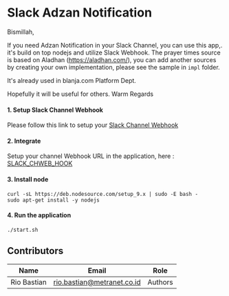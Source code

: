 # Slack Adzan Notification

Bismillah, 

If you need Adzan Notification in your Slack Channel, 
you can use this app,. it's build on top nodejs and utilize Slack Webhook.
The prayer times source is based on Aladhan (https://aladhan.com/), you can add another sources by creating your own implementation, please see the sample in `impl` folder.

It's already used in blanja.com Platform Dept.

Hopefully it will be useful for others.
Warm Regards

#### 1. Setup Slack Channel Webhook
Please follow this link to setup your [Slack Channel Webhook](https://slack.com/intl/en-id/help/articles/115005265063-Incoming-webhooks-for-Slack)

#### 2. Integrate
Setup your channel Webhook URL in the application, here : [SLACK_CHWEB_HOOK](src/constant.js#L14)

#### 3. Install node
```
curl -sL https://deb.nodesource.com/setup_9.x | sudo -E bash -
sudo apt-get install -y nodejs
```

#### 4. Run the application
```
./start.sh
```

## Contributors
| Name | Email | Role |
| ------------ | ------------ | ------------ |
| Rio Bastian | rio.bastian@metranet.co.id | Authors |
